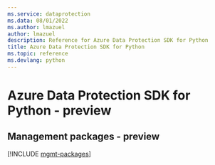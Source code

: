 ```yaml
---
ms.service: dataprotection
ms.data: 08/01/2022
ms.author: lmazuel
author: lmazuel
description: Reference for Azure Data Protection SDK for Python
title: Azure Data Protection SDK for Python
ms.topic: reference
ms.devlang: python
---
```

# Azure Data Protection SDK for Python - preview

## Management packages - preview
[!INCLUDE [mgmt-packages](data-protection-mgmt-index.md)]